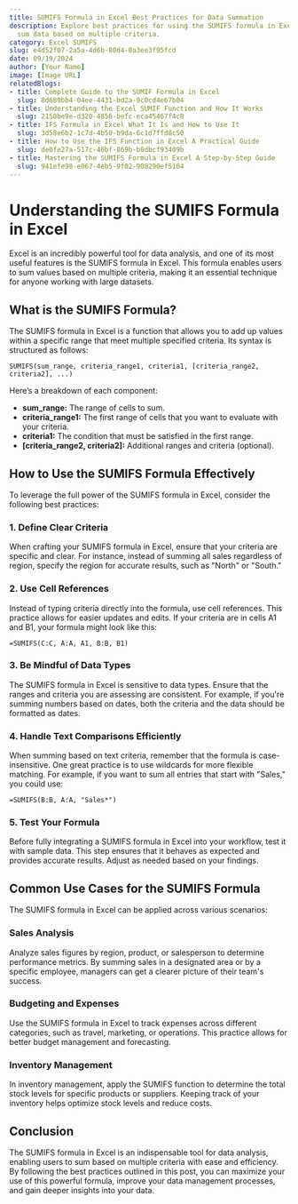 ```yaml
---
title: SUMIFS Formula in Excel Best Practices for Data Summation
description: Explore best practices for using the SUMIFS formula in Excel to efficiently
  sum data based on multiple criteria.
category: Excel SUMIFS
slug: e4d52f07-2a5a-4d6b-80d4-0a3ee3f95fcd
date: 09/19/2024
author: [Your Name]
image: [Image URL]
relatedBlogs:
- title: Complete Guide to the SUMIF Formula in Excel
  slug: 8d689bb4-04ee-4431-bd2a-9c0cd4e67b04
- title: Understanding the Excel SUMIF Function and How It Works
  slug: 2150be9e-d320-4856-befc-eca45467f4c8
- title: IFS Formula in Excel What It Is and How to Use It
  slug: 3d58e6b2-1c7d-4b50-b9da-6c1d7ffd8c50
- title: How to Use the IFS Function in Excel A Practical Guide
  slug: de0fe27a-517c-46bf-869b-b8dbcf93409b
- title: Mastering the SUMIFS Formula in Excel A Step-by-Step Guide
  slug: 941efe98-e067-4eb5-9f02-908290ef5104
---
```


# Understanding the SUMIFS Formula in Excel

Excel is an incredibly powerful tool for data analysis, and one of its most useful features is the SUMIFS formula in Excel. This formula enables users to sum values based on multiple criteria, making it an essential technique for anyone working with large datasets.

## What is the SUMIFS Formula?

The SUMIFS formula in Excel is a function that allows you to add up values within a specific range that meet multiple specified criteria. Its syntax is structured as follows:

```excel
SUMIFS(sum_range, criteria_range1, criteria1, [criteria_range2, criteria2], ...)
```

Here’s a breakdown of each component:
- **sum_range:** The range of cells to sum.
- **criteria_range1:** The first range of cells that you want to evaluate with your criteria.
- **criteria1:** The condition that must be satisfied in the first range.
- **[criteria_range2, criteria2]:** Additional ranges and criteria (optional).

## How to Use the SUMIFS Formula Effectively

To leverage the full power of the SUMIFS formula in Excel, consider the following best practices:

### 1. Define Clear Criteria

When crafting your SUMIFS formula in Excel, ensure that your criteria are specific and clear. For instance, instead of summing all sales regardless of region, specify the region for accurate results, such as "North" or "South."

### 2. Use Cell References

Instead of typing criteria directly into the formula, use cell references. This practice allows for easier updates and edits. If your criteria are in cells A1 and B1, your formula might look like this:

```excel
=SUMIFS(C:C, A:A, A1, B:B, B1)
```

### 3. Be Mindful of Data Types

The SUMIFS formula in Excel is sensitive to data types. Ensure that the ranges and criteria you are assessing are consistent. For example, if you're summing numbers based on dates, both the criteria and the data should be formatted as dates.

### 4. Handle Text Comparisons Efficiently

When summing based on text criteria, remember that the formula is case-insensitive. One great practice is to use wildcards for more flexible matching. For example, if you want to sum all entries that start with "Sales," you could use:

```excel
=SUMIFS(B:B, A:A, "Sales*")
```

### 5. Test Your Formula

Before fully integrating a SUMIFS formula in Excel into your workflow, test it with sample data. This step ensures that it behaves as expected and provides accurate results. Adjust as needed based on your findings.

## Common Use Cases for the SUMIFS Formula

The SUMIFS formula in Excel can be applied across various scenarios:

### Sales Analysis

Analyze sales figures by region, product, or salesperson to determine performance metrics. By summing sales in a designated area or by a specific employee, managers can get a clearer picture of their team's success.

### Budgeting and Expenses

Use the SUMIFS formula in Excel to track expenses across different categories, such as travel, marketing, or operations. This practice allows for better budget management and forecasting.

### Inventory Management

In inventory management, apply the SUMIFS function to determine the total stock levels for specific products or suppliers. Keeping track of your inventory helps optimize stock levels and reduce costs.

## Conclusion

The SUMIFS formula in Excel is an indispensable tool for data analysis, enabling users to sum based on multiple criteria with ease and efficiency. By following the best practices outlined in this post, you can maximize your use of this powerful formula, improve your data management processes, and gain deeper insights into your data.